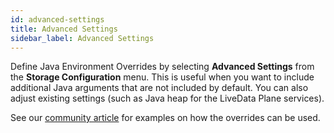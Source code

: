 ```yaml
---
id: advanced-settings
title: Advanced Settings
sidebar_label: Advanced Settings
---
```


Define Java Environment Overrides by selecting **Advanced Settings** from the **Storage Configuration** menu. This is useful when you want to include additional Java arguments that are not included by default. You can also adjust existing settings (such as Java heap for the LiveData Plane services).

See our [community article](https://community.wandisco.com/s/article/java-environment-override) for examples on how the overrides can be used.
